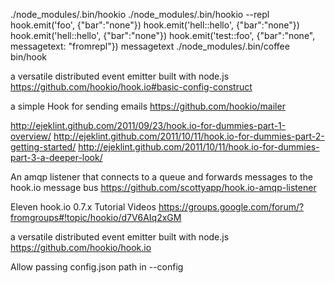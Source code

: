 ./node_modules/.bin/hookio
./node_modules/.bin/hookio --repl
hook.emit('foo', {"bar":"none"})
hook.emit('hell::hello', {"bar":"none"})
hook.emit('hell::hello', {"bar":"none"})
hook.emit('test::foo', {"bar":"none", messagetext: "fromrepl"})
messagetext
./node_modules/.bin/coffee bin/hook

a versatile distributed event emitter built with node.js
https://github.com/hookio/hook.io#basic-config-construct

a simple Hook for sending emails
https://github.com/hookio/mailer

http://ejeklint.github.com/2011/09/23/hook.io-for-dummies-part-1-overview/
http://ejeklint.github.com/2011/10/11/hook.io-for-dummies-part-2-getting-started/
http://ejeklint.github.com/2011/10/11/hook.io-for-dummies-part-3-a-deeper-look/


An amqp listener that connects to a queue and forwards messages to the hook.io message bus
https://github.com/scottyapp/hook.io-amqp-listener

Eleven hook.io 0.7.x Tutorial Videos
https://groups.google.com/forum/?fromgroups#!topic/hookio/d7V6AIq2xGM

a versatile distributed event emitter built with node.js
https://github.com/hookio/hook.io

Allow passing config.json path in --config

